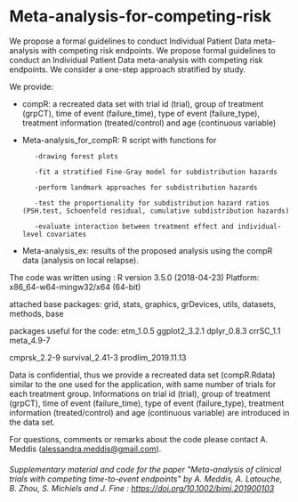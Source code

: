 # Meta-analysis-for-competing-risk
We propose a formal guidelines to conduct Individual Patient Data  meta-analysis with competing risk endpoints. 
We propose formal guidelines to conduct an Individual Patient Data meta-analysis with competing risk endpoints. We consider a one-step approach stratified by study.

We provide:

- compR: a recreated data set with trial id (trial), group of treatment (grpCT), time of event (failure_time), type of event (failure_type), treatment information (treated/control) and age (continuous variable)
- Meta-analysis_for_compR: R script with functions for
 
         -drawing forest plots
         
         -fit a stratified Fine-Gray model for subdistribution hazards
         
         -perform landmark approaches for subdistribution hazards
         
         -test the proportionality for subdistribution hazard ratios (PSH.test, Schoenfeld residual, cumulative subdistribution hazards)
         
         -evaluate interaction between treatment effect and individual-level covariates
 
- Meta-analysis_ex: results of the proposed analysis using the compR data (analysis on local relapse).
 

The code was written using :
R version 3.5.0 (2018-04-23)
Platform: x86_64-w64-mingw32/x64 (64-bit)

attached base packages:
grid, stats, graphics, grDevices, utils, datasets, methods, base     

packages useful for the code:
etm_1.0.5  ggplot2_3.2.1   dplyr_0.8.3  crrSC_1.1   meta_4.9-7      

cmprsk_2.2-9    survival_2.41-3  prodlim_2019.11.13


Data is confidential, thus we provide a recreated data set (compR.Rdata) similar to the one used for the application, with same number of trials for each treatment group. Informations on trial id (trial), group of treatment (grpCT), time of event (failure_time), type of event (failure_type), treatment information (treated/control) and age (continuous variable) are introduced in the data set.

For questions, comments or remarks about the code please contact A. Meddis (alessandra.meddis@gmail.com).

 
###### Supplementary material and code for the paper "Meta-analysis of clinical trials with competing time-to-event endpoints" by A. Meddis, A. Latouche, B. Zhou, S. Michiels and J. Fine : https://doi.org/10.1002/bimj.201900103
